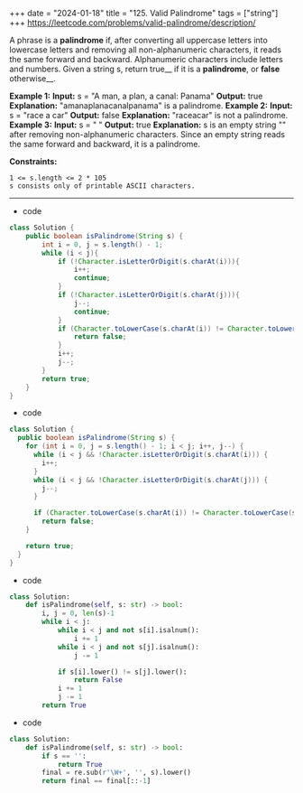 +++ 
date = "2024-01-18"
title = "125. Valid Palindrome"
tags = ["string"]
+++
https://leetcode.com/problems/valid-palindrome/description/


A phrase is a **palindrome** if, after converting all uppercase letters into lowercase letters and removing all non-alphanumeric characters, it reads the same forward and backward. Alphanumeric characters include letters and numbers.
Given a string s, return true__ if it is a **palindrome**, or __false__ otherwise__.
 
**Example 1:**
**Input:** s = "A man, a plan, a canal: Panama" **Output:** true **Explanation:** "amanaplanacanalpanama" is a palindrome. 
**Example 2:**
**Input:** s = "race a car" **Output:** false **Explanation:** "raceacar" is not a palindrome. 
**Example 3:**
**Input:** s = " " **Output:** true **Explanation:** s is an empty string "" after removing non-alphanumeric characters. Since an empty string reads the same forward and backward, it is a palindrome. 
 
**Constraints:**
 	
	1 <= s.length <= 2 * 105 	
	s consists only of printable ASCII characters.
---
- code
```java
class Solution {
    public boolean isPalindrome(String s) {
        int i = 0, j = s.length() - 1;
        while (i < j){
            if (!Character.isLetterOrDigit(s.charAt(i))){
                i++;
                continue;
            }
            if (!Character.isLetterOrDigit(s.charAt(j))){
                j--;
                continue;
            }
            if (Character.toLowerCase(s.charAt(i)) != Character.toLowerCase(s.charAt(j))){
                return false;
            }
            i++;
            j--;
        }
        return true;
    }
}
```
- code
```java
class Solution {
  public boolean isPalindrome(String s) {
    for (int i = 0, j = s.length() - 1; i < j; i++, j--) {
      while (i < j && !Character.isLetterOrDigit(s.charAt(i))) {
        i++;
      }
      while (i < j && !Character.isLetterOrDigit(s.charAt(j))) {
        j--;
      }

      if (Character.toLowerCase(s.charAt(i)) != Character.toLowerCase(s.charAt(j)))
        return false;
    }

    return true;
  }
}
```
- code
```py
class Solution:
    def isPalindrome(self, s: str) -> bool:
        i, j = 0, len(s)-1
        while i < j:
            while i < j and not s[i].isalnum():
                i += 1
            while i < j and not s[j].isalnum():
                j -= 1

            if s[i].lower() != s[j].lower():
                return False
            i += 1
            j -= 1
        return True
```
- code
```py
class Solution:
    def isPalindrome(self, s: str) -> bool:
        if s == '':
            return True
        final = re.sub(r'\W+', '', s).lower()
        return final == final[::-1]
```

